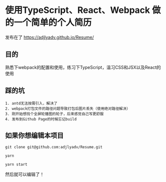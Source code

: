 
# 使用TypeScript、React、Webpack 做的一个简单的个人简历

发布在了 https://adjlyadv.github.io/Resume/

## 目的
熟悉下webpack的配置和使用，练习下TypeScript，温习CSS和JSX以及React的使用

## 踩的坑
    1. antd无法按需引入，解决了
    2. webpack打包文件的路径问题导致打包后图片丢失（使用绝对路径解决）
    3. 刚开始想找个全屏轮播图的轮子，后来感觉自己写更舒服
    4. 发布到Github Page的时候忘记build

## 如果你想编辑本项目
`git clone git@github.com:adjlyadv/Resume.git`

`yarn`

`yarn start`

然后就可以编辑了！